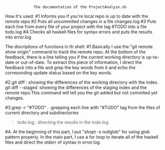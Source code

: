                  The documentation of the ProjectAnalyze.sh
How it's used:
#1 Informs you if you're local repo is up to date with the remote repo
#2 Puts all uncommited changes in a file changes.log 
#3 Puts each line from every file of your project with the tag #TODO into a file todo.log
#4 Checks all haskell files for syntax errors and puts the results into error.log

The discriptions of functions in th shell:
#1.Basically I use the "git remote show origin" command to track the remote repo. At the bottom of the feedback, there is a line telling you if the current working directory is up-to-date or out-of-date. To extract this piece of information, I direct the feedback into a file and grep the key words from it and echo the corresonding update status based on the key words.


#2.git diff : showing the differences of the working directory with the index.
   git diff --staged :showing the differences of the staging index and the remote repo.This command will tell you the git added but not commited yet changes.


#3.grep -r "#TODO" . :grepping each line with "#TUDO" tag from the files of current directory and subdirectories
   > todo.log : directing the results in the todo.log

#4. At the beginning of this part, I put "shopt -s nullglob" for using glob pattern properly. In the main part, I use a for loop to iterate all of the haskell files and direct the stderr of syntax in error.log.



